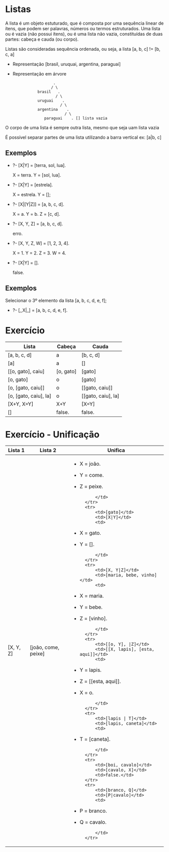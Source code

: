 Listas
===================

A lista é um objeto estuturado, que é composta por uma sequência linear de ítens, que podem ser palavras, números ou termos estruturados. Uma lista ou é vazia (não possui ítens), ou é uma lista não vazia, constituídas de duas partes: cabeça e cauda (ou corpo).

Listas são consideradas sequência ordenada, ou seja, a lista [a, b, c] != [b, c, a]

* Representação
    [brasil, uruquai, argentina, paraguai]

* Representação em árvore

                        .
                       / \
                 brasil   .
                         / \
                 uruguai    .
                           / \
                 argentina    .
                             / \
                    paraguai    . [] lista vazia


O corpo de uma lista é sempre outra lista, mesmo que seja uam lista vazia

É possível separar partes de uma lista utilizando a barra vertical ex: [a|b, c]

Exemplos
----------------

* ?- [X|Y] = [terra, sol, lua].

    X = terra.
    Y = [sol, lua].

* ?- [X|Y] = [estrela].

    X = estrela.
    Y = [];

* ?- [X|[Y|Z]] = [a, b, c, d].

    X = a.
    Y = b.
    Z = [c, d].

* ?- [X, Y, Z] = [a, b, c, d].

    erro.

* ?- [X, Y, Z, W] = [1, 2, 3, 4].

    X = 1.
    Y = 2.
    Z = 3.
    W = 4.

* ?- [X|Y] = [].

    false.

Exemplos
----------------

Selecionar o 3º elemento da lista [a, b, c, d, e, f];

* ?- [_,_,X|_] = [a, b, c, d, e, f].

Exercício
===============

<table>
    <thead>
        <tr>
            <th>Lista</th>
            <th>Cabeça</th>
            <th>Cauda</th>
        </tr>
    </thead>
    <tbody>
        <tr>
            <td>[a, b, c, d]</td>
            <td>a</td>
            <td>[b, c, d]</td>
        </tr>
        <tr>
            <td>[a]</td>
            <td>a</td>
            <td>[]</td>
        </tr>
        <tr>
            <td>[[o, gato], caiu]</td>
            <td>[o, gato]</td>
            <td>[gato]</td>
        </tr>
        <tr>
            <td>[o, gato]</td>
            <td>o</td>
            <td>[gato]</td>
        </tr>
        <tr>
            <td>[o, [gato, caiu]]</td>
            <td>o</td>
            <td>[[gato, caiu]]</td>
        </tr>
        <tr>
            <td>[o, [gato, caiu], la]</td>
            <td>o</td>
            <td>[[gato, caiu], la]</td>
        </tr>
        <tr>
            <td>[X+Y, X=Y]</td>
            <td>X+Y</td>
            <td>[X=Y]</td>
        </tr>
        <tr>
            <td>[]</td>
            <td>false.</td>
            <td>false.</td>
        </tr>
    </tbody>
</table>

Exercício - Unificação
======================

<table>
    <thead>
        <tr>
            <th>Lista 1</th>
            <th>Lista 2</th>
            <th>Unifica</th>
        </tr>
    </thead>
    <tbody>
        <tr>
            <td>[X, Y, Z]</td>
            <td>[joão, come, peixe]</td>
            <td>

* X = joão.
* Y = come.
* Z = peixe.

            </td>
        </tr>
        <tr>
            <td>[gato]</td>
            <td>[X|Y]</td>
            <td>

* X = gato.
* Y = [].

            </td>
        </tr>
        <tr>
            <td>[X, Y|Z]</td>
            <td>[maria, bebe, vinho]</td>
            <td>

* X = maria.
* Y = bebe.
* Z = [vinho].

            </td>
        </tr>
        <tr>
            <td>[[o, Y], |Z]</td>
            <td>[[X, lapis], [esta, aqui]]</td>
            <td>

* Y = lapis.
* Z = [[esta, aqui]].
* X = o.

            </td>
        </tr>
        <tr>
            <td>[lapis | T]</td>
            <td>[lapis, caneta]</td>
            <td>

* T = [caneta].

            </td>
        </tr>
        <tr>
            <td>[boi, cavalo]</td>
            <td>[cavalo, X]</td>
            <td>false.</td>
        </tr>
        <tr>
            <td>[branco, Q]</td>
            <td>[P|cavalo]</td>
            <td>

* P = branco.
* Q = cavalo.

            </td>
        </tr>
    </tbody>
</table>